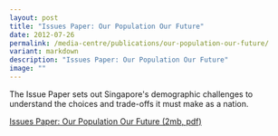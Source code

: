```yaml
---
layout: post
title: "Issues Paper: Our Population Our Future"
date: 2012-07-26
permalink: /media-centre/publications/our-population-our-future/
variant: markdown
description: "Issues Paper: Our Population Our Future"
image: ""
---
```

The Issue Paper sets out Singapore's demographic challenges to understand the choices and trade-offs it must make as a nation.

[Issues Paper: Our Population Our Future (2mb, pdf)](/files/media-centre/publications/issues_paper_our_population_our_future.pdf)
